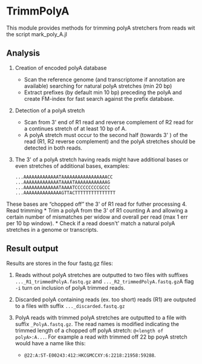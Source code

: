 # TrimmPolyA

This module provides methods for trimming polyA stretchers from reads wit the script mark_poly_A.jl


## Analysis

   1. Creation of encoded polyA database
      * Scan the reference genome (and transcriptome if annotation are available) searching for natural polyA stretches (min 20 bp)
      * Extract prefixes (by default min 10 bp) preceding the polyA and create FM-index for fast search against the prefix database.

   2. Detection of a polyA stretch
      * Scan from 3' end of R1 read and reverse complement of R2 read for a continues stretch of at least 10 bp
      of A.
      * A polyA stretch must occur to the second half  (towards 3' ) of the read (R1, R2 reverse complement) and the polyA stretches should be detected in both reads.

   3. The 3' of a polyA stretch having reads might have additional bases or even stretches of additional bases, examples:
      ```
      ...AAAAAAAAAAAAATAAAAAAAAAAAAAAAAACC
      ...AAAAAAAAAAAAATAAAATAAAAAAAAAAAAG
      ...AAAAAAAAAAAAATAAAATCCCCCCCCCGCCC
      ...AAAAAAAAAAAAAAGTTACTTTTTTTTTTTTTTT
      ```
   These bases are  “chopped off” the 3' of R1 read for futher processing
   4. Read trimming
      * Trim a polyA from the 3' of R1 counting A and allowing a certain number of mismatches per widow and overall per read (max 1 err per 10 bp window).
      * Check if a read doesn't' match a natural polyA stretches in a genome or transcripts.



## Result output

Results are stores in the four fastq.gz files:

   1. Reads without polyA stretches are outputted to two files with suffixes `..._R1_trimmedPolyA.fastq.gz` and `..._R2_trimmedPolyA.fastq.gz`A flag `-i` turn on inclusion of polyA trimmed reads.  

   2. Discarded polyA containing reads (ex. too short) reads (R1) are outputed to a files with suffix `..._discarded.fastq.gz`
   3. PolyA reads with trimmed polyA stretches are outputted to a file with suffix `_PolyA.fastq.gz`. The read names is modified indicating the trimmed length of a chopped off polyA stretch: `@<length of polyA>:A...`.  For example a read with trimmed off  22 bp poyA  stretch would have a name like this:
      * `@22:A:ST-E00243:412:HKCGMCCXY:6:2218:21958:59288`.  
